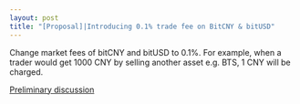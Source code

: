 ```yaml
---
layout: post
title: "[Proposal]|Introducing 0.1% trade fee on BitCNY & bitUSD"
---
```


Change market fees of bitCNY and bitUSD to 0.1%. For example, when a trader would get 1000 CNY by selling another asset e.g. BTS, 1 CNY will be charged.

[Preliminary discussion](https://bitsharestalk.org/index.php?topic=26072.0)
